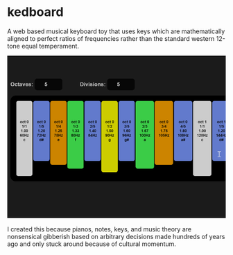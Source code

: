 # kedboard

A web based musical keyboard toy that uses keys which are mathematically aligned to perfect ratios of frequencies rather than the standard western 12-tone equal temperament. 

![example image](./image.png)

I created this because pianos, notes, keys, and music theory are nonsensical gibberish based on arbitrary decisions made hundreds of years ago and only stuck around because of cultural momentum.

